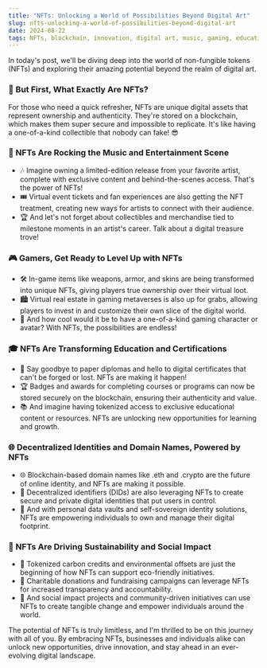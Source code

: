 ```yaml
---
title: "NFTs: Unlocking a World of Possibilities Beyond Digital Art"
slug: nfts-unlocking-a-world-of-possibilities-beyond-digital-art
date: 2024-08-22
tags: NFTs, blockchain, innovation, digital art, music, gaming, education, identity, sustainability
---
```


In today's post, we'll be diving deep into the world of non-fungible tokens (NFTs) and exploring their amazing potential beyond the realm of digital art.

### 🤔 But First, What Exactly Are NFTs?

For those who need a quick refresher, NFTs are unique digital assets that represent ownership and authenticity. They're stored on a blockchain, which makes them super secure and impossible to replicate. It's like having a one-of-a-kind collectible that nobody can fake! 😎

### 🎤 NFTs Are Rocking the Music and Entertainment Scene

- 🎶 Imagine owning a limited-edition release from your favorite artist, complete with exclusive content and behind-the-scenes access. That's the power of NFTs!
- 🎟️ Virtual event tickets and fan experiences are also getting the NFT treatment, creating new ways for artists to connect with their audience.
- 🏆 And let's not forget about collectibles and merchandise tied to milestone moments in an artist's career. Talk about a digital treasure trove!

### 🎮 Gamers, Get Ready to Level Up with NFTs

- 🛠️ In-game items like weapons, armor, and skins are being transformed into unique NFTs, giving players true ownership over their virtual loot.
- 🏙️ Virtual real estate in gaming metaverses is also up for grabs, allowing players to invest in and customize their own slice of the digital world.
- 👾 And how cool would it be to have a one-of-a-kind gaming character or avatar? With NFTs, the possibilities are endless!

### 🎓 NFTs Are Transforming Education and Certifications

- 📜 Say goodbye to paper diplomas and hello to digital certificates that can't be forged or lost. NFTs are making it happen!
- 🏆 Badges and awards for completing courses or programs can now be stored securely on the blockchain, ensuring their authenticity and value.
- 📚 And imagine having tokenized access to exclusive educational content or resources. NFTs are unlocking new opportunities for learning and growth.

### 🌐 Decentralized Identities and Domain Names, Powered by NFTs

- 🌐 Blockchain-based domain names like .eth and .crypto are the future of online identity, and NFTs are making it possible.
- 🔐 Decentralized identifiers (DIDs) are also leveraging NFTs to create secure and private digital identities that put users in control.
- 🔑 And with personal data vaults and self-sovereign identity solutions, NFTs are empowering individuals to own and manage their digital footprint.

### 🌱 NFTs Are Driving Sustainability and Social Impact

- 🌳 Tokenized carbon credits and environmental offsets are just the beginning of how NFTs can support eco-friendly initiatives.
- 🤝 Charitable donations and fundraising campaigns can leverage NFTs for increased transparency and accountability.
- 🌟 And social impact projects and community-driven initiatives can use NFTs to create tangible change and empower individuals around the world.

The potential of NFTs is truly limitless, and I'm thrilled to be on this journey with all of you. By embracing NFTs, businesses and individuals alike can unlock new opportunities, drive innovation, and stay ahead in an ever-evolving digital landscape.